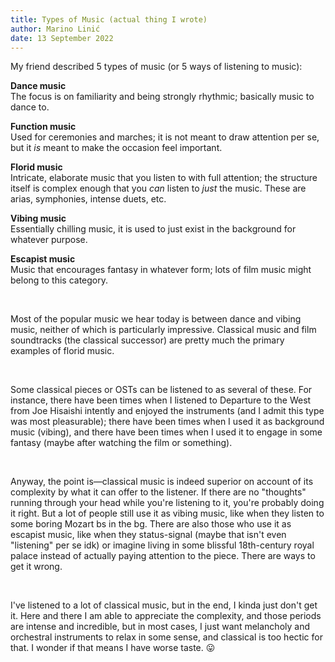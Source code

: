 ```yaml
---
title: Types of Music (actual thing I wrote)
author: Marino Linić
date: 13 September 2022
---
```


My friend described 5 types of music (or 5 ways of listening to music):  

**Dance music**  
The focus is on familiarity and being strongly rhythmic; basically music to dance to.

**Function music**  
Used for ceremonies and marches; it is not meant to draw attention per se, but it _is_ meant to make the occasion feel important.

**Florid music**  
Intricate, elaborate music that you listen to with full attention; the structure itself is complex enough that you _can_ listen to _just_ the music. These are arias, symphonies, intense duets, etc.

**Vibing music**  
Essentially chilling music, it is used to just exist in the background for whatever purpose.

**Escapist music**  
Music that encourages fantasy in whatever form; lots of film music might belong to this category.  

<br>

Most of the popular music we hear today is between dance and vibing music, neither of which is particularly impressive. Classical music and film soundtracks (the classical successor) are pretty much the primary examples of florid music.  

<br>

Some classical pieces or OSTs can be listened to as several of these. For instance, there have been times when I listened to Departure to the West from Joe Hisaishi intently and enjoyed the instruments (and I admit this type was most pleasurable); there have been times when I used it as background music (vibing), and there have been times when I used it to engage in some fantasy (maybe after watching the film or something). 

<br>

Anyway, the point is—classical music is indeed superior on account of its complexity by what it can offer to the listener. If there are no "thoughts" running through your head while you're listening to it, you're probably doing it right. But a lot of people still use it as vibing music, like when they listen to some boring Mozart bs in the bg. There are also those who use it as escapist music, like when they status-signal (maybe that isn't even "listening" per se idk) or imagine living in some blissful 18th-century royal palace instead of actually paying attention to the piece. There are ways to get it wrong.  

<br>

I've listened to a lot of classical music, but in the end, I kinda just don't get it. Here and there I am able to appreciate the complexity, and those periods are intense and incredible, but in most cases, I just want melancholy and orchestral instruments to relax in some sense, and classical is too hectic for that. I wonder if that means I have worse taste. 😛

